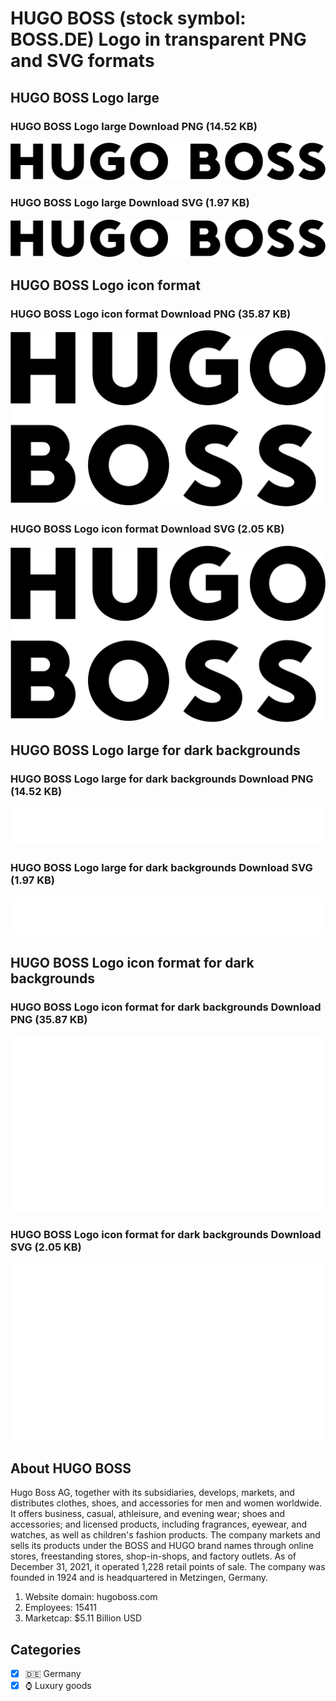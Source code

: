 # HUGO BOSS (stock symbol: BOSS.DE) Logo in transparent PNG and SVG formats

## HUGO BOSS Logo large

### HUGO BOSS Logo large Download PNG (14.52 KB)

![HUGO BOSS Logo large Download PNG (14.52 KB)](/img/orig/BOSS.DE_BIG-edde5729.png)

### HUGO BOSS Logo large Download SVG (1.97 KB)

![HUGO BOSS Logo large Download SVG (1.97 KB)](/img/orig/BOSS.DE_BIG-2a83a6d3.svg)

## HUGO BOSS Logo icon format

### HUGO BOSS Logo icon format Download PNG (35.87 KB)

![HUGO BOSS Logo icon format Download PNG (35.87 KB)](/img/orig/BOSS.DE-0fe549ba.png)

### HUGO BOSS Logo icon format Download SVG (2.05 KB)

![HUGO BOSS Logo icon format Download SVG (2.05 KB)](/img/orig/BOSS.DE-0338c592.svg)

## HUGO BOSS Logo large for dark backgrounds

### HUGO BOSS Logo large for dark backgrounds Download PNG (14.52 KB)

![HUGO BOSS Logo large for dark backgrounds Download PNG (14.52 KB)](/img/orig/BOSS.DE_BIG.D-cdf85a52.png)

### HUGO BOSS Logo large for dark backgrounds Download SVG (1.97 KB)

![HUGO BOSS Logo large for dark backgrounds Download SVG (1.97 KB)](/img/orig/BOSS.DE_BIG.D-b3aed09b.svg)

## HUGO BOSS Logo icon format for dark backgrounds

### HUGO BOSS Logo icon format for dark backgrounds Download PNG (35.87 KB)

![HUGO BOSS Logo icon format for dark backgrounds Download PNG (35.87 KB)](/img/orig/BOSS.DE.D-5c1ea729.png)

### HUGO BOSS Logo icon format for dark backgrounds Download SVG (2.05 KB)

![HUGO BOSS Logo icon format for dark backgrounds Download SVG (2.05 KB)](/img/orig/BOSS.DE.D-1b05d6d0.svg)

## About HUGO BOSS

Hugo Boss AG, together with its subsidiaries, develops, markets, and distributes clothes, shoes, and accessories for men and women worldwide. It offers business, casual, athleisure, and evening wear; shoes and accessories; and licensed products, including fragrances, eyewear, and watches, as well as children's fashion products. The company markets and sells its products under the BOSS and HUGO brand names through online stores, freestanding stores, shop-in-shops, and factory outlets. As of December 31, 2021, it operated 1,228 retail points of sale. The company was founded in 1924 and is headquartered in Metzingen, Germany.

1. Website domain: hugoboss.com
2. Employees: 15411
3. Marketcap: $5.11 Billion USD


## Categories
- [x] 🇩🇪 Germany
- [x] ⌚ Luxury goods
